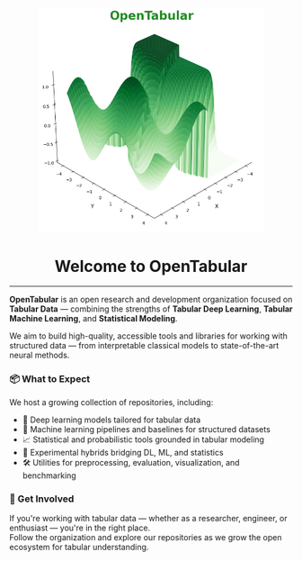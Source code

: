<div align="center">
  <img src="./OpenTabular.png" width="400"/>

  <h1>Welcome to OpenTabular</h1>
</div>

---

**OpenTabular** is an open research and development organization focused on **Tabular Data** — combining the strengths of **Tabular Deep Learning**, **Tabular Machine Learning**, and **Statistical Modeling**.

We aim to build high-quality, accessible tools and libraries for working with structured data — from interpretable classical models to state-of-the-art neural methods.

### 📦 What to Expect

We host a growing collection of repositories, including:

- 🧠 Deep learning models tailored for tabular data
- 🤖 Machine learning pipelines and baselines for structured datasets
- 📈 Statistical and probabilistic tools grounded in tabular modeling
- 🧪 Experimental hybrids bridging DL, ML, and statistics
- 🛠️ Utilities for preprocessing, evaluation, visualization, and benchmarking

### 🤝 Get Involved

If you're working with tabular data — whether as a researcher, engineer, or enthusiast — you're in the right place.  
Follow the organization and explore our repositories as we grow the open ecosystem for tabular understanding.
